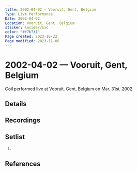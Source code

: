 ```yaml
---
title: 2002-04-02 — Vooruit, Gent, Belgium
Type: Live Performance
Date: 2002-04-02
Location: Vooruit, Gent, Belgium
sticker: lucide//mic
color: "#f7b731"
Page created: 2023-10-22
Page modified: 2023-11-06
---
```


# 2002-04-02 — Vooruit, Gent, Belgium

Coil performed live at Vooruit, Gent, Belgium on Mar. 31st, 2002.

## Details


## Recordings


## Setlist
1.

## References

[^1]: [Entry at Live Coil Archive]()

